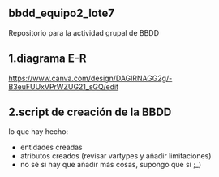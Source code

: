## bbdd_equipo2_lote7
Repositorio para la actividad grupal de BBDD

## 1.diagrama E-R
https://www.canva.com/design/DAGlRNAGG2g/-B3euFUUxVPrWZUG21_sGQ/edit 

## 2.script de creación de la BBDD
lo que hay hecho:

- entidades creadas
- atributos creados (revisar vartypes y añadir limitaciones)
- no sé si hay que añadir más cosas, supongo que sí ;_)
